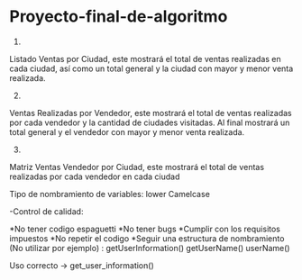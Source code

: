 # Proyecto-final-de-algoritmo
1.
Listado Ventas por Ciudad, este mostrará el total de ventas realizadas en cada
ciudad, así como un total general y la ciudad con mayor y menor venta realizada.

2.
Ventas Realizadas por Vendedor, este mostrará el total de ventas realizadas por
cada vendedor y la cantidad de ciudades visitadas. Al final mostrará un total general
y el vendedor con mayor y menor venta realizada. 

3.
Matriz Ventas Vendedor por Ciudad, este mostrará el total de ventas realizadas
por cada vendedor en cada ciudad

Tipo de nombramiento de variables: lower Camelcase

-Control de calidad:

 *No tener codigo espaguetti
 *No tener bugs
 *Cumplir con los requisitos impuestos
 *No repetir el codigo 
 *Seguir una estructura de nombramiento (No utilizar por ejemplo)
  : getUserInformation()
    getUserName()
    userName()
    

   Uso correcto -> get_user_information()
   